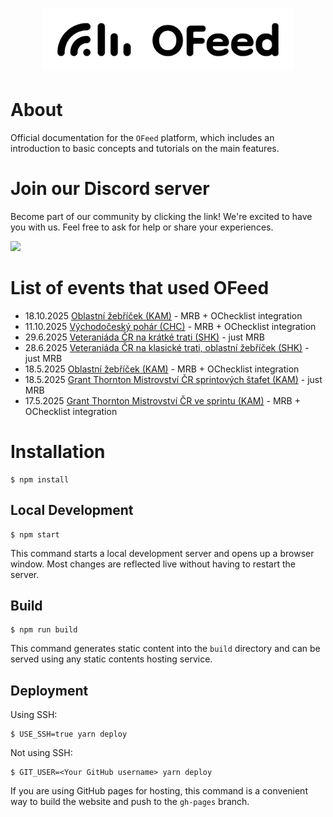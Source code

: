 <h1 align="center">
  <a href="https://orienteerfeed.com">
  <img src="https://raw.githubusercontent.com/orienteerfeed/ofeed-docs/main/static/img/svg/2025-08-18_orienteerfeed_logo_one-line_light.svg" width="400" alt="OFeed">
  </a>
</h1>

# About
Official documentation for the `OFeed` platform, which includes an introduction to basic concepts and tutorials on the main features.

# Join our Discord server
Become part of our community by clicking the link! We're excited to have you with us. Feel free to ask for help or share your experiences.

[![](https://dcbadge.limes.pink/api/server/https://discord.gg/QMvnurgKzU)](https://discord.gg/QMvnurgKzU)

# List of events that used OFeed
- 18.10.2025 [Oblastní žebříček (KAM)](https://orienteerfeed.com/event/cmg4t3f0i0007my3m5hh50wl2) - MRB + OChecklist integration
- 11.10.2025 [Východočeský pohár (CHC)](https://orienteerfeed.com/event/cmgkvtqvt000rmy3mh3j4mjer) - MRB + OChecklist integration
- 29.6.2025 [Veteraniáda ČR na krátké trati (SHK)](https://orienteerfeed.com/event/cmcg4c97z0001qz3k2mvgg20t) - just MRB
- 28.6.2025 [Veteraniáda ČR na klasické trati, oblastní žebříček (SHK)](https://orienteerfeed.com/event/cmcg25zom000fqz3ow8sfy0o5) - just MRB
- 18.5.2025 [Oblastní žebříček (KAM)](https://orienteerfeed.com/event/cmanymbnb0007qq3e8zg7lny0) - MRB + OChecklist integration
- 18.5.2025 [Grant Thornton Mistrovství ČR sprintových štafet (KAM)](https://orienteerfeed.com/event/cmanykesl0004qq3eqbouls6q) - just MRB
- 17.5.2025 [Grant Thornton Mistrovství ČR ve sprintu (KAM)](https://orienteerfeed.com/event/cmanygkd60001qq3e5y5hqndm) - MRB + OChecklist integration

# Installation

```
$ npm install
```

## Local Development

```
$ npm start
```

This command starts a local development server and opens up a browser window. Most changes are reflected live without having to restart the server.

## Build

```
$ npm run build
```

This command generates static content into the `build` directory and can be served using any static contents hosting service.

## Deployment

Using SSH:

```
$ USE_SSH=true yarn deploy
```

Not using SSH:

```
$ GIT_USER=<Your GitHub username> yarn deploy
```

If you are using GitHub pages for hosting, this command is a convenient way to build the website and push to the `gh-pages` branch.
